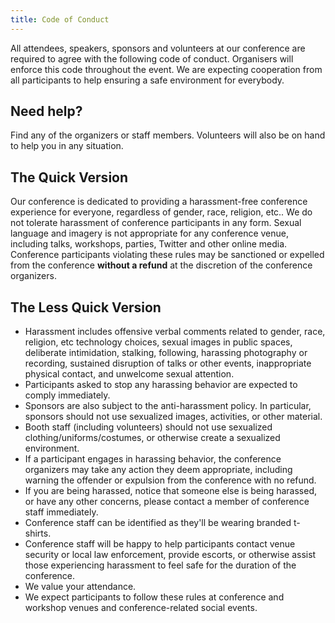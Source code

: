 ```yaml
---
title: Code of Conduct
---
```


All attendees, speakers, sponsors and volunteers at our conference are required to agree with the following code of conduct. Organisers will enforce this code throughout the event. We are expecting cooperation from all participants to help ensuring a safe environment for everybody.

## Need help?

Find any of the organizers or staff members. Volunteers will also be on hand to help you in any situation.

## The Quick Version

Our conference is dedicated to providing a harassment-free conference experience for everyone, regardless of gender, race, religion, etc.. We do not tolerate harassment of conference participants in any form. Sexual language and imagery is not appropriate for any conference venue, including talks, workshops, parties, Twitter and other online media. Conference participants violating these rules may be sanctioned or expelled from the conference **without a refund** at the discretion of the conference organizers.

## The Less Quick Version

* Harassment includes offensive verbal comments related to gender, race, religion, etc technology choices, sexual images in public spaces, deliberate intimidation, stalking, following, harassing photography or recording, sustained disruption of talks or other events, inappropriate physical contact, and unwelcome sexual attention.
* Participants asked to stop any harassing behavior are expected to comply immediately. 
* Sponsors are also subject to the anti-harassment policy. In particular, sponsors should not use sexualized images, activities, or other material.  
* Booth staff (including volunteers) should not use sexualized clothing/uniforms/costumes, or otherwise create a sexualized environment.  
* If a participant engages in harassing behavior, the conference organizers may take any action they deem appropriate, including warning the offender or expulsion from the conference with no refund.  
* If you are being harassed, notice that someone else is being harassed, or have any other concerns, please contact a member of conference staff immediately.
* Conference staff can be identified as they'll be wearing branded t-shirts.  
* Conference staff will be happy to help participants contact venue security or local law enforcement, provide escorts, or otherwise assist those experiencing harassment to feel safe for the duration of the conference.  
* We value your attendance.  
* We expect participants to follow these rules at conference and workshop venues and conference-related social events.
